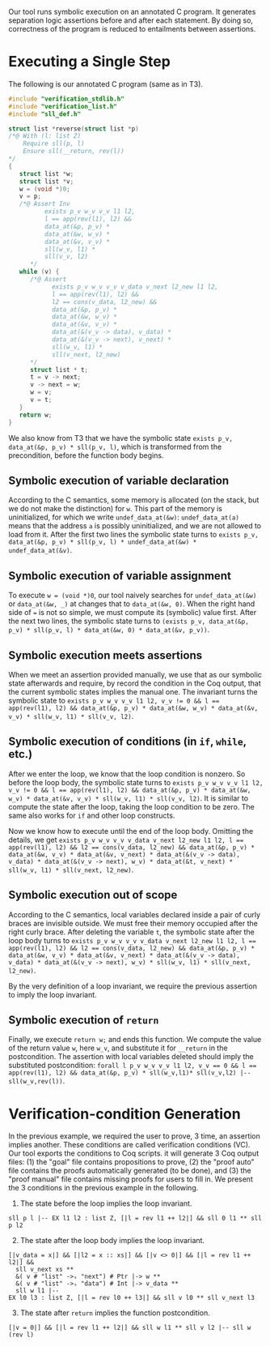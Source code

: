 Our tool runs symbolic execution on an annotated C program. It generates separation logic assertions before and after each statement. By doing so, correctness of the program is reduced to entailments between assertions.

# Executing a Single Step

The following is our annotated C program (same as in T3).


```c
#include "verification_stdlib.h"
#include "verification_list.h"
#include "sll_def.h"

struct list *reverse(struct list *p) 
/*@ With (l: list Z)
    Require sll(p, l)
    Ensure sll(__return, rev(l))
*/
{
   struct list *w;
   struct list *v;
   w = (void *)0;
   v = p;
   /*@ Assert Inv
          exists p_v w_v v_v l1 l2,
          l == app(rev(l1), l2) &&
          data_at(&p, p_v) *
          data_at(&w, w_v) *
          data_at(&v, v_v) *
          sll(w_v, l1) *
          sll(v_v, l2)
      */
   while (v) {
      /*@ Assert
            exists p_v w_v v_v v_data v_next l2_new l1 l2,
            l == app(rev(l1), l2) &&
            l2 == cons(v_data, l2_new) &&
            data_at(&p, p_v) *
            data_at(&w, w_v) *
            data_at(&v, v_v) *
            data_at(&(v_v -> data), v_data) *
            data_at(&(v_v -> next), v_next) *
            sll(w_v, l1) *
            sll(v_next, l2_new)
      */
      struct list * t;
      t = v -> next;
      v -> next = w;
      w = v;
      v = t;
   }
   return w;
}

```

We also know from T3 that we have the symbolic state `exists p_v, data_at(&p, p_v) * sll(p_v, l)`, which is transformed from the precondition, before the function body begins.


## Symbolic execution of variable declaration

According to the C semantics, some memory is allocated (on the stack, but we do not make the distinction) for `w`. This part of the memory is uninitialized, for which we write `undef_data_at(&w)`: `undef_data_at(a)` means that the address `a` is possibly uninitialized, and we are not allowed to load from it. After the first two lines the symbolic state turns to `exists p_v, data_at(&p, p_v) * sll(p_v, l) * undef_data_at(&w) * undef_data_at(&v)`.

## Symbolic execution of variable assignment

To execute `w = (void *)0`, our tool naively searches for `undef_data_at(&w)` or `data_at(&w, _)` at changes that to `data_at(&w, 0)`. When the right hand side of `=` is not so simple, we must compute its (symbolic) value first. After the next two lines, the symbolic state turns to `(exists p_v, data_at(&p, p_v) * sll(p_v, l) * data_at(&w, 0) * data_at(&v, p_v))`.

## Symbolic execution meets assertions

When we meet an assertion provided manually, we use that as our symbolic state afterwards and require, by record the condition in the Coq output, that the current symbolic states implies the manual one. The invariant turns the symbolic state to `exists p_v w_v v_v l1 l2, v_v != 0 && l == app(rev(l1), l2) && data_at(&p, p_v) * data_at(&w, w_v) * data_at(&v, v_v) * sll(w_v, l1) * sll(v_v, l2)`.

## Symbolic execution of conditions (in `if`, `while`, etc.)

After we enter the loop, we know that the loop condition is nonzero. So before the loop body, the symbolic state turns to `exists p_v w_v v_v l1 l2, v_v != 0 && l == app(rev(l1), l2) && data_at(&p, p_v) * data_at(&w, w_v) * data_at(&v, v_v) * sll(w_v, l1) * sll(v_v, l2)`. It is similar to compute the state after the loop, taking the loop condition to be zero. The same also works for `if` and other loop constructs.

Now we know how to execute until the end of the loop body. Omitting the details, we get `exists p_v w_v v_v v_data v_next l2_new l1 l2, l == app(rev(l1), l2) && l2 == cons(v_data, l2_new) && data_at(&p, p_v) * data_at(&w, v_v) * data_at(&v, v_next) * data_at(&(v_v -> data), v_data) * data_at(&(v_v -> next), w_v) * data_at(&t, v_next) * sll(w_v, l1) * sll(v_next, l2_new)`.

## Symbolic execution out of scope

According to the C semantics, local variables declared inside a pair of curly braces are invisible outside. We must free their memory occupied after the right curly brace. After deleting the variable `t`, the symbolic state after the loop body turns to `exists p_v w_v v_v v_data v_next l2_new l1 l2, l == app(rev(l1), l2) && l2 == cons(v_data, l2_new) && data_at(&p, p_v) * data_at(&w, v_v) * data_at(&v, v_next) * data_at(&(v_v -> data), v_data) * data_at(&(v_v -> next), w_v) * sll(w_v, l1) * sll(v_next, l2_new)`. 

By the very definition of a loop invariant, we require the previous assertion to imply the loop invariant.

## Symbolic execution of `return`

Finally, we execute `return w;` and ends this function. We compute the value of the return value `w`, here `w_v`, and substitute it for `__return` in the postcondition. The assertion with local variables deleted should imply the substituted postcondition: `forall l p_v w_v v_v l1 l2, v_v == 0 && l == app(rev(l1), l2) && data_at(&p, p_v) * sll(w_v,l1)* sll(v_v,l2) |-- sll(w_v,rev(l))`.

# Verification-condition Generation

In the previous example, we required the user to prove, 3 time, an assertion implies another. These conditions are called verification conditions (VC). Our tool exports the conditions to Coq scripts. it will generate 3 Coq output files: (1) the "goal" file contains propositions to prove, (2) the "proof auto" file contains the proofs automatically generated (to be done), and (3) the "proof manual" file contains missing proofs for users to fill in. We present the 3 conditions in the previous example in the following.

1. The state before the loop implies the loop invariant.

```
sll p l |-- EX l1 l2 : list Z, [|l = rev l1 ++ l2|] && sll 0 l1 ** sll p l2
```

2. The state after the loop body implies the loop invariant.

```
[|v_data = x|] && [|l2 = x :: xs|] && [|v <> 0|] && [|l = rev l1 ++ l2|] &&
  sll v_next xs **
  &( v # "list" ->ₛ "next") # Ptr |-> w **
  &( v # "list" ->ₛ "data") # Int |-> v_data **
  sll w l1 |--
EX l0 l3 : list Z, [|l = rev l0 ++ l3|] && sll v l0 ** sll v_next l3
```

3. The state after `return` implies the function postcondition.

```
[|v = 0|] && [|l = rev l1 ++ l2|] && sll w l1 ** sll v l2 |-- sll w (rev l)
```
